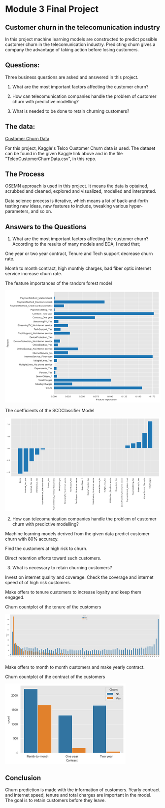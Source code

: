 
# Module 3 Final Project


## Customer churn in the telecomunication industry


In this project machine learning models are constructed to predict possible customer churn in the telecomunication industry. Predicting churn gives a company the advantage of taking action before losing customers.

## Questions: 

Three business questions are asked and answered in this project.

1. What are the most important factors affecting the customer churn?


2. How can telecomunication companies handle the problem of customer churn with predictive modelling?


3. What is needed to be done to retain churning customers?


## The data:

[Customer Churn Data](https://www.kaggle.com/becksddf/churn-in-telecoms-dataset)

For this project, Kaggle's Telco Customer Churn data is used. The dataset can be found in the given Kaggle link above and in the file "TelcoCustomerChurnData.csv", in this repo. 



## The Process

OSEMN approach is used in this project. It means the data is optained, scrubbed and cleaned, explored and visualized, modelled and interpreted. 

Data science process is iterative, which means a lot of back-and-forth testing new ideas, new features to include, tweaking various hyper-parameters, and so on.


##  Answers to the Questions

1. What are the most important factors affecting the customer churn?
According to the results of many models and EDA, I noted that;

One year or two year contract, Tenure and Tech support decrease churn rate.

Month to month contract, high monthly charges, bad fiber optic internet service increase churn rate.

   The feature importances of the random forest model


<img src="img/1_rf_feat_imp.png" >


   The coefficients of the SCDClassifier Model
            
<img src="img/6_SCD_coef.png" >

2. How can telecomunication companies handle the problem of customer churn with predictive modelling?


Machine learning models derived from the given data predict customer churn with 80% accuracy.

Find the customers at high risk to churn.

Direct retention efforts toward such customers.

3. What is necessary to retain churning customers?


Invest on internet quality and coverage. Check the coverage and internet speed of of high risk customers.

Make offers to tenure customers to increase loyalty and keep them engaged.

   Churn countplot of the tenure of the customers

<img src="img/5_tenure.png" >

Make offers to month to month customers and make yearly contract.

   Churn countplot of the contract of the customers

<img src="img/4_contract.png" >

## Conclusion

Churn prediction is made with the information of customers. Yearly contract and internet speed, tenure and total charges are important in the model. The goal is to retain customers before they leave.
